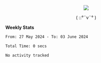 <p align="center">
<img src= "https://github.com/web-Nuo/web-Nuo/blob/master/assets/88x31button2_magnified.gif?raw=true"/>
</p>
<p align="center">( ::°¨v¨° )</p>

**Weekly Stats**

<!--START_SECTION:waka-->

```txt
From: 27 May 2024 - To: 03 June 2024

Total Time: 0 secs

No activity tracked
```

<!--END_SECTION:waka-->
